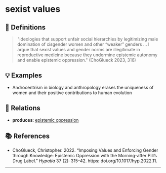 # sexist values

## 📖 Definitions

> "ideologies that support unfair social hierarchies by legitimizing male domination of cisgender women and other “weaker” genders ... I argue that sexist values and gender norms are illegitimate in reproductive medicine because they undermine epistemic autonomy and enable epistemic oppression." (ChoGlueck 2023, 316)

## 💡 Examples

- Androcentrism in biology and anthropology erases the uniqueness of women and their positive contributions to human evolution

## 🔗 Relations

- **produces**: [epistemic oppression](./epistemic-oppression.md)

## 📚 References

- ChoGlueck, Christopher. 2022. “Imposing Values and Enforcing Gender through Knowledge: Epistemic Oppression with the Morning-after Pill’s Drug Label.” _Hypatia_ 37 (2): 315–42. https: doi.org/10.1017/hyp.2022.11.

---

<script src="https://giscus.app/client.js"
                data-repo="natesheehan/conceptcartography"
                data-repo-id="R_kgDOPB5QiQ"
                data-category="General"
                data-category-id="DIC_kwDOPB5Qic4CsAxd"
                data-mapping="pathname"
                data-strict="0"
                data-reactions-enabled="1"
                data-emit-metadata="0"
                data-input-position="bottom"
                data-theme="catppuccin_mocha"
                data-lang="en"
                crossorigin="anonymous"
                async>
        </script>
        
